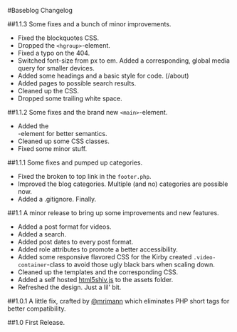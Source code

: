 #Baseblog Changelog

##1.1.3
Some fixes and a bunch of minor improvements.

- Fixed the blockquotes CSS.
- Dropped the `<hgroup>`-element.
- Fixed a typo on the 404.
- Switched font-size from px to em. Added a corresponding, global media query for smaller devices.
- Added some headings and a basic style for code. (/about)
- Added pages to possible search results.
- Cleaned up the CSS.
- Dropped some trailing white space.


##1.1.2
Some fixes and the brand new `<main>`-element.

- Added the <main>-element for better semantics.
- Cleaned up some CSS classes.
- Fixed some minor stuff.


##1.1.1
Some fixes and pumped up categories.

- Fixed the broken to top link in the `footer.php`.
- Improved the blog categories. Multiple (and no) categories are possible now.
- Added a .gitignore. Finally.


##1.1
A minor release to bring up some improvements and new features.

- Added a post format for videos.
- Added a search.
- Added post dates to every post format.
- Added role attributes to promote a better accessibility.
- Added some responsive flavored CSS for the Kirby created `.video-container`-class to avoid those ugly black bars when scaling down.
- Cleaned up the templates and the corresponding CSS.
- Added a self hosted [html5shiv.js](https://github.com/aFarkas/html5shiv) to the assets folder.
- Refreshed the design. Just a lil' bit.


##1.0.1
A little fix, crafted by [@mrimann](https://twitter.com/mrimann) which eliminates PHP short tags for better compatibility.


##1.0
First Release.